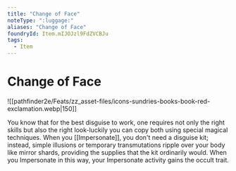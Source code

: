 ```yaml
---
title: "Change of Face"
noteType: ":luggage:"
aliases: "Change of Face"
foundryId: Item.mIJOJzl9FdZVCBJu
tags:
  - Item
---
```


# Change of Face
![[pathfinder2e/Feats/zz_asset-files/icons-sundries-books-book-red-exclamation.webp|150]]

You know that for the best disguise to work, one requires not only the right skills but also the right look-luckily you can copy both using special magical techniques. When you [[Impersonate]], you don't need a disguise kit; instead, simple illusions or temporary transmutations ripple over your body like mirror shards, providing the supplies that the kit ordinarily would. When you Impersonate in this way, your Impersonate activity gains the occult trait.
